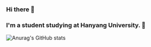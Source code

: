 ### Hi there 💙
### I'm a student studying at Hanyang University. 👀

![Anurag's GitHub stats](https://github-readme-stats.vercel.app/api?username=leeyuminn&show_icons=true&theme=graywhite)

<!--
**leeyuminn/leeyuminn** is a ✨ _special_ ✨ repository because its `README.md` (this file) appears on your GitHub profile.

Here are some ideas to get you started:

- 🔭 I’m currently working on ...
- 🌱 I’m currently learning ...
- 👯 I’m looking to collaborate on ...
- 🤔 I’m looking for help with ...
- 💬 Ask me about ...
- 📫 How to reach me: ...
- 😄 Pronouns: ...
- ⚡ Fun fact: ...
-->
